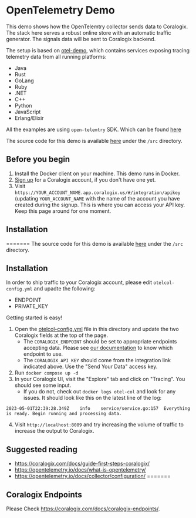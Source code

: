 # OpenTelemetry Demo

This demo shows how the OpenTelemtry collector sends data to Coralogix. The stack here serves
a robust online store with an automatic traffic generator. The signals data will be sent to Coralogix backend.

The setup is based on [otel-demo](https://github.com/open-telemetry/opentelemetry-demo/tree/v0.3.1-alpha), which contains services exposing tracing telemetry data from all running platforms:
* Java
* Rust
* GoLang
* Ruby
* .NET
* C++
* Python
* JavaScript
* Erlang/Elixir

All the examples are using `open-telemtry` SDK. Which can be found [here](https://opentelemetry.io/docs/instrumentation/)

The source code for this demo is available [here](https://github.com/open-telemetry/opentelemetry-demo/tree/v0.3.1-alpha) under the `/src` directory. 

## Before you begin

1. Install the Docker client on your machine. This demo runs in Docker.
2. [Sign up](https://dashboard.eu2.coralogix.com/#/signup) for a Coralogix account, if you don't have one yet. 
3. Visit `https://YOUR_ACCOUNT_NAME.app.coralogix.us/#/integration/apikey` (updating `YOUR_ACCOUNT_NAME`
   with the name of the account you have created during the signup. This is where you can access your API key. 
   Keep this page around for one moment.

## Installation
=======
The source code for this demo is available [here](https://github.com/open-telemetry/opentelemetry-demo/tree/v0.3.1-alpha) under the `/src` directory.

## Installation

In order to ship traffic to your Coralogix account, please edit `otelcol-config.yml` and upadte the following:
* ENDPOINT
* PRIVATE_KEY

Getting started is easy! 

1. Open the [otelcol-config.yml](https://github.com/coralogix/telemetry-shippers/blob/master/otel-agent/examples/otel-demo-docker-compose/otelcol-config.yml)
   file in this directory and update the two Coralogix fields at the top of the page.
   * The `CORALOGIX_ENDPOINT` should be set to appropriate endpoints accepting data. Please see [our documentation](https://coralogix.com/docs/coralogix-endpoints/) to know which endpoint to use. 
   * The `CORALOGIX_API_KEY` should come from the integration link indicated above. Use the "Send Your Data"
     access key.
2. Run `docker compose up -d`
3. In your Coralogix UI, visit the "Explore" tab and click on "Tracing". You should see some input.
   * If you do not, check out `docker logs otel-col` and look for any issues. It should look like this
   on the latest line of the log:
```
2023-05-01T22:39:28.349Z	info	service/service.go:157	Everything is ready. Begin running and processing data.
```
4. Visit `http://localhost:8089` and try increasing the volume of traffic to increase the output to Coralogix.

## Suggested reading

* https://coralogix.com/docs/guide-first-steps-coralogix/
* https://opentelemetry.io/docs/what-is-opentelemetry/
* https://opentelemetry.io/docs/collector/configuration/
=======
## Coralogix Endpoints

Please Check https://coralogix.com/docs/coralogix-endpoints/.
